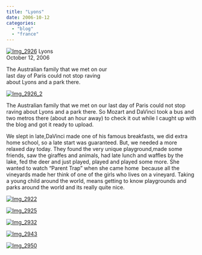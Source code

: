 ```yaml
---
title: "Lyons"
date: 2006-10-12
categories: 
  - "blog"
  - "france"
---
```


 [![Img_2926](http://soultravelers3new.local/images/2008/04/26/img_2926.png "Img_2926")](https://pub-ac94b3f306b24c0dba4238943c97f2e1.r2.dev/photos/uncategorized/2008/04/26/img_2926.png) Lyons  
October 12, 2006

The Australian family that we met on our  
last day of Paris could not stop raving  
about Lyons and a park there.

<!--more-->

[![Img_2926_2](http://soultravelers3new.local/images/2008/04/26/img_2926_2.png "Img_2926_2")](https://pub-ac94b3f306b24c0dba4238943c97f2e1.r2.dev/photos/uncategorized/2008/04/26/img_2926_2.png)

The Australian family that we met on our last day of Paris could not stop raving about Lyons and a park there. So Mozart and DaVinci took a bus and two metros there (about an hour away) to check it out while I caught up with the blog and got it ready to upload.

We slept in late,DaVinci made one of his famous breakfasts, we did extra home school, so a late start was guaranteed. But, we needed a more relaxed day today. They found the very unique playground,made some friends, saw the giraffes and animals, had late lunch and waffles by the lake, fed the deer and just played, played and played some more. She wanted to watch “Parent Trap” when she came home  because all the vineyards made her think of one of the girls who lives on a vineyard. Taking a young child around the world, means getting to know playgrounds and parks around the world and its really quite nice.

[![Img_2922](http://soultravelers3new.local/images/2008/04/26/img_2922.png "Img_2922")](https://pub-ac94b3f306b24c0dba4238943c97f2e1.r2.dev/photos/uncategorized/2008/04/26/img_2922.png)

[![Img_2925](http://soultravelers3new.local/images/2008/04/26/img_2925.png "Img_2925")](https://pub-ac94b3f306b24c0dba4238943c97f2e1.r2.dev/photos/uncategorized/2008/04/26/img_2925.png)

[![Img_2932](http://soultravelers3new.local/images/2008/04/26/img_2932.png "Img_2932")](https://pub-ac94b3f306b24c0dba4238943c97f2e1.r2.dev/photos/uncategorized/2008/04/26/img_2932.png)

[![Img_2943](http://soultravelers3new.local/images/2008/04/26/img_2943.png "Img_2943")](https://pub-ac94b3f306b24c0dba4238943c97f2e1.r2.dev/photos/uncategorized/2008/04/26/img_2943.png)

[![Img_2950](http://soultravelers3new.local/images/2008/04/26/img_2950.png "Img_2950")](https://pub-ac94b3f306b24c0dba4238943c97f2e1.r2.dev/photos/uncategorized/2008/04/26/img_2950.png)
